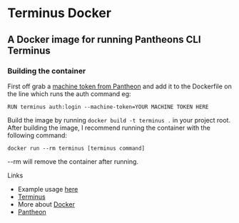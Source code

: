 # Terminus Docker
## A Docker image for running Pantheons CLI Terminus
### Building the container
First off grab a [machine token from Pantheon](https://pantheon.io/docs/machine-tokens/) and add it to the Dockerfile on the line which runs the auth command eg:

```RUN terminus auth:login --machine-token=YOUR MACHINE TOKEN HERE```

Build the image by running ```docker build -t terminus .``` in your project root. After building the image, I recommend running the  container with the following command:

``` docker run --rm terminus [terminus command] ```

--rm will remove the container after running.

Links
* Example usage [here](https://pantheon.io/docs/terminus/examples/)
* [Terminus](https://github.com/pantheon-systems/terminus)
* More about [Docker](https://www.docker.com/)
* [Pantheon](https://pantheon.io/)


